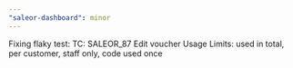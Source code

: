 ```yaml
---
"saleor-dashboard": minor
---
```


Fixing flaky test: TC: SALEOR_87 Edit voucher Usage Limits: used in total, per customer, staff only, code used once
